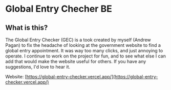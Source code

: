 # Global Entry Checher BE

## What is this?

The Global Entry Checker (GEC) is a took created by myself (Andrew Pagan) to fix the headache of looking at the government website to find a global entry appointment. It was way too many clicks, and just annoying to operate. I continue to work on the project for fun, and to see what else I can add that would make the website useful for others. If you have any suggestions, I'd love to hear it.

Website: [https://global-entry-checker.vercel.app/](https://global-entry-checker.vercel.app/)
